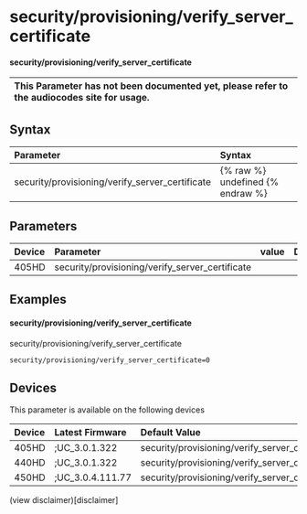 ﻿---
description: security/provisioning/verify_server_certificate
search:
    keywords: ['security','provisioning','verify_server_certificate']
---

# security/provisioning/verify_server_certificate

#### security/provisioning/verify_server_certificate


| This Parameter has not been documented yet, please refer to the audiocodes site for usage.  |
| :--- |

## Syntax
| Parameter | Syntax |
| :--- | :--- |
|security/provisioning/verify_server_certificate | {% raw %} undefined {% endraw %} |

## Parameters
|Device|Parameter|value|Description|
|:---|:---|:---|:---|
| 405HD | security/provisioning/verify_server_certificate |  |  |

## Examples
#### security/provisioning/verify_server_certificate

security/provisioning/verify_server_certificate

```
security/provisioning/verify_server_certificate=0
```

## Devices
This parameter is available on the following devices

| Device | Latest Firmware | Default Value |
|:---|:---|:---|
| 405HD | ;UC_3.0.1.322 | security/provisioning/verify_server_certificate=0 
| 440HD | ;UC_3.0.1.322 | security/provisioning/verify_server_certificate=0 
| 450HD | ;UC_3.0.4.111.77 | security/provisioning/verify_server_certificate=0 

(view disclaimer)[disclaimer]
